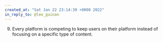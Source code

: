```yaml
---
created_at: "Sat Jan 22 23:14:39 +0000 2022"
in_reply_to: @leo_guinan
---
```


9. Every platform is competing to keep users on their platform instead of focusing on a specific type of content.